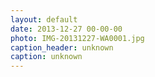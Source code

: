 ```yaml
---
layout: default
date: 2013-12-27 00-00-00
photo: IMG-20131227-WA0001.jpg
caption_header: unknown
caption: unknown
---
```

